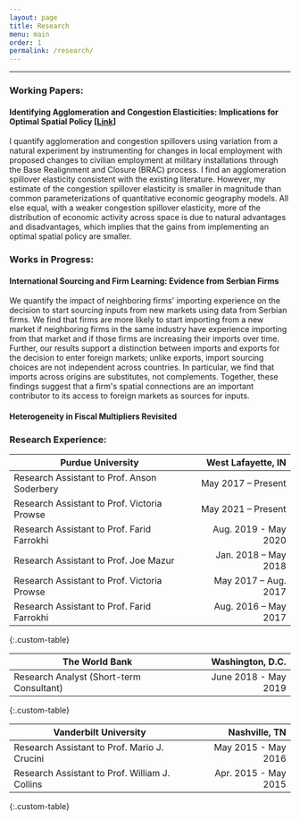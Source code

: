 ```yaml
---
layout: page
title: Research
menu: main
order: 1
permalink: /research/
---
```

***
### Working Papers:

#### Identifying Agglomeration and Congestion Elasticities: Implications for Optimal Spatial Policy \[[Link](../assets/docs/reasner_jmp_0321.pdf)\]

I quantify agglomeration and congestion spillovers using variation from a natural experiment by instrumenting for changes in local employment with proposed changes to civilian employment at military installations through the Base Realignment and Closure (BRAC) process. I find an agglomeration spillover elasticity consistent with the existing literature. However, my estimate of the congestion spillover elasticity is smaller in magnitude than common parameterizations of quantitative economic geography models. All else equal, with a weaker congestion spillover elasticity, more of the distribution of economic activity across space is due to natural advantages and disadvantages, which implies that the gains from implementing an optimal spatial policy are smaller. 

### Works in Progress:

#### International Sourcing and Firm Learning: Evidence from Serbian Firms

We quantify the impact of neighboring firms' importing experience on the decision to start sourcing inputs from new markets using data from Serbian firms. We find that firms are more likely to start importing from a new market if neighboring firms in the same industry have experience importing from that market and if those firms are increasing their imports over time. Further, our results support a distinction between imports and exports for the decision to enter foreign markets; unlike exports, import sourcing choices are not independent across countries. In particular, we find that imports across origins are substitutes, not complements. Together, these findings suggest that a firm's spatial connections are an important contributor to its access to foreign markets as sources for inputs.

#### Heterogeneity in Fiscal Multipliers Revisited 

### Research Experience:

| Purdue University | West Lafayette, IN |
| ----------- | ----------: |
| Research Assistant to Prof. Anson Soderbery | May  2017 – Present |
| Research Assistant to Prof. Victoria Prowse | May 2021 – Present |
| Research Assistant to Prof. Farid Farrokhi | Aug. 2019 - May 2020 | 
| Research Assistant to Prof. Joe Mazur | Jan. 2018 – May 2018 |
| Research Assistant to Prof. Victoria Prowse | May 2017 – Aug. 2017 |
| Research Assistant to Prof. Farid Farrokhi | Aug. 2016 – May 2017 |
{:.custom-table}

| The World Bank | Washington, D.C. |
| -------------- | ---------------: |
| Research Analyst (Short-term Consultant) | June 2018  - May 2019 |
{:.custom-table}

| Vanderbilt University | Nashville, TN |
| --------------------- | ------------: |
| Research Assistant to Prof. Mario J. Crucini | May 2015 - May 2016 |
| Research Assistant to Prof. William J. Collins | Apr. 2015 - May 2015 |
{:.custom-table}


